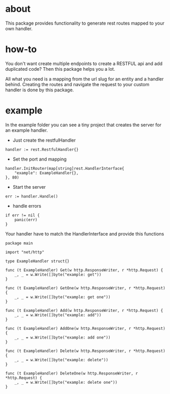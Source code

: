 # about
This package provides functionality to generate rest routes mapped to your own handler.

# how-to
You don't want create multiple endpoints to create a RESTFUL api and add duplicated code?
Then this package helps you a lot.

All what you need is a mapping from the url slug for an entity and a handler behind. 
Creating the routes and navigate the request to your custom handler is done by this package.   

# example
In the example folder you can see a tiny project that creates the server for an example handler.

- Just create the restfulHandler
```
handler := rest.RestfulHandler{}
```

- Set the port and mapping
```
handler.InitRouter(map[string]rest.HandlerInterface{
    "example": ExampleHandler{},
}, 80)
```

- Start the server
```
err := handler.Handle()
```

- handle errors
```
if err != nil {
    panic(err)
}
```

Your handler have to match the HandlerInterface and provide this functions

```
package main

import "net/http"

type ExampleHandler struct{}

func (t ExampleHandler) Get(w http.ResponseWriter, r *http.Request) {
	_, _ = w.Write([]byte("example: get"))
}

func (t ExampleHandler) GetOne(w http.ResponseWriter, r *http.Request) {
	_, _ = w.Write([]byte("example: get one"))
}

func (t ExampleHandler) Add(w http.ResponseWriter, r *http.Request) {
	_, _ = w.Write([]byte("example: add"))
}

func (t ExampleHandler) AddOne(w http.ResponseWriter, r *http.Request) {
	_, _ = w.Write([]byte("example: add one"))
}

func (t ExampleHandler) Delete(w http.ResponseWriter, r *http.Request) {
	_, _ = w.Write([]byte("example: delete"))
}

func (t ExampleHandler) DeleteOne(w http.ResponseWriter, r *http.Request) {
	_, _ = w.Write([]byte("example: delete one"))
}

```